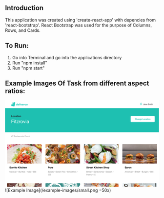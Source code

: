 ## Introduction

This application was created using 'create-react-app' with depencies from 'react-bootstrap'. React Bootstrap was used for the purpose of Columns, Rows, and Cards.

## To Run:

1. Go into Terminal and go into the applications directory
2. Run "npm install"
3. Run "npm start"

## Example Images Of Task from different aspect ratios:
![Example Image](/example-images/normal.png)
![Example Image](/example-images/small.png =50x)
